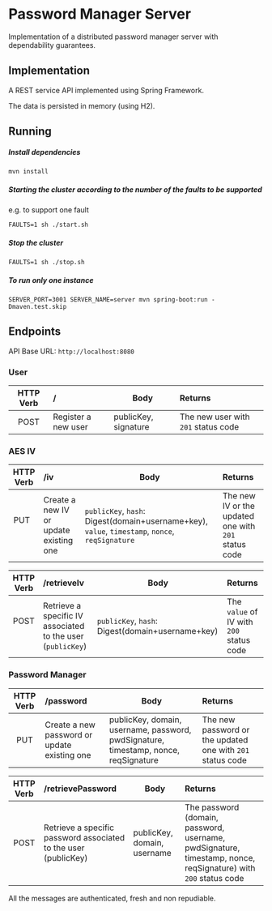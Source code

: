 # Password Manager Server

Implementation of a distributed password manager server with dependability guarantees.


## Implementation

A REST service API implemented using Spring Framework.

The data is persisted in memory (using H2).

## Running

##### Install dependencies

```
mvn install
```

##### Starting the cluster according to the number of the faults to be supported

e.g. to support one fault

```
FAULTS=1 sh ./start.sh
```

##### Stop the cluster


```
FAULTS=1 sh ./stop.sh
```

##### To run only one instance

```
SERVER_PORT=3001 SERVER_NAME=server mvn spring-boot:run -Dmaven.test.skip
```

## Endpoints

API Base URL: `http://localhost:8080`

### User

| HTTP Verb     | / | Body | Returns|
|:-------------:|:---------------------|------|:--------|
| POST          | Register a new user | publicKey, signature | The new user with `201` status code|

### AES IV

| HTTP Verb     | /iv | Body | Returns|
|:-------------:|:---------------------|------|:--------|
| PUT          | Create a new IV or update existing one | `publicKey`, `hash`: Digest(domain+username+key), `value`, `timestamp`, `nonce`, `reqSignature`  | The new IV or the updated one with `201` status code |

| HTTP Verb     | /retrieveIv | Body | Returns|
|:-------------:|:---------------------|------|:--------|
| POST           | Retrieve a specific IV associated to the user (`publicKey`) | `publicKey`, `hash`: Digest(domain+username+key) | The `value` of IV with `200` status code |

### Password Manager

| HTTP Verb     | /password | Body | Returns|
|:-------------:|:---------------------|------|:--------|
| PUT          | Create a new password or update existing one | publicKey, domain, username, password, pwdSignature, timestamp, nonce, reqSignature | The new password or the updated one with `201` status code |

| HTTP Verb     | /retrievePassword | Body | Returns|
|:-------------:|:---------------------|------|:--------|
| POST           | Retrieve a specific password associated to the user (publicKey) | publicKey, domain, username | The password (domain, password, username, pwdSignature, timestamp, nonce, reqSignature) with `200` status code |


All the messages are authenticated, fresh and non repudiable.
